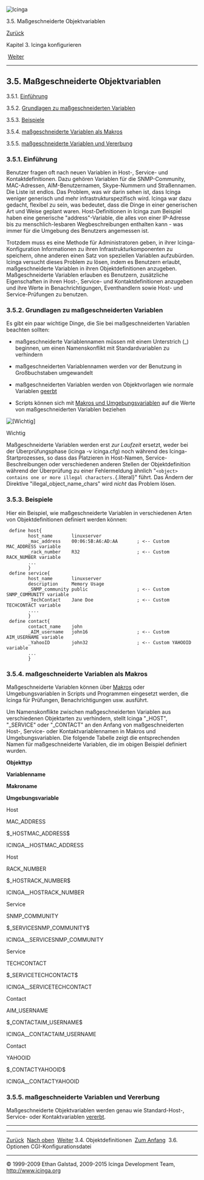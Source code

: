 ![Icinga](../images/logofullsize.png "Icinga")

3.5. Maßgeschneiderte Objektvariablen

[Zurück](objectdefinitions.md) 

Kapitel 3. Icinga konfigurieren

 [Weiter](configcgi.md)

* * * * *

3.5. Maßgeschneiderte Objektvariablen
-------------------------------------

3.5.1. [Einführung](customobjectvars.md#introduction)

3.5.2. [Grundlagen zu maßgeschneiderten
Variablen](customobjectvars.md#basicscustomvars)

3.5.3. [Beispiele](customobjectvars.md#examples)

3.5.4. [maßgeschneiderte Variablen als
Makros](customobjectvars.md#customvarsasmacros)

3.5.5. [maßgeschneiderte Variablen und
Vererbung](customobjectvars.md#inheritancecustomvars)

### 3.5.1. Einführung

Benutzer fragen oft nach neuen Variablen in Host-, Service- und
Kontaktdefinitionen. Dazu gehören Variablen für die SNMP-Community,
MAC-Adressen, AIM-Benutzernamen, Skype-Nummern und Straßennamen. Die
Liste ist endlos. Das Problem, was wir darin sehen ist, dass Icinga
weniger generisch und mehr infrastrukturspezifisch wird. Icinga war dazu
gedacht, flexibel zu sein, was bedeutet, dass die Dinge in einer
generischen Art und Weise geplant waren. Host-Definitionen in Icinga zum
Beispiel haben eine generische "address"-Variable, die alles von einer
IP-Adresse bis zu menschlich-lesbaren Wegbeschreibungen enthalten kann -
was immer für die Umgebung des Benutzers angemessen ist.

Trotzdem muss es eine Methode für Administratoren geben, in ihrer
Icinga-Konfiguration Informationen zu ihren Infrastrukturkomponenten zu
speichern, ohne anderen einen Satz von speziellen Variablen aufzubürden.
Icinga versucht dieses Problem zu lösen, indem es Benutzern erlaubt,
maßgeschneiderte Variablen in ihren Objektdefinitionen anzugeben.
Maßgeschneiderte Variablen erlauben es Benutzern, zusätzliche
Eigenschaften in ihren Host-, Service- und Kontaktdefinitionen anzugeben
und ihre Werte in Benachrichtigungen, Eventhandlern sowie Host- und
Service-Prüfungen zu benutzen.

### 3.5.2. Grundlagen zu maßgeschneiderten Variablen

Es gibt ein paar wichtige Dinge, die Sie bei maßgeschneiderten Variablen
beachten sollten:

-   maßgeschneiderte Variablennamen müssen mit einem Unterstrich (\_)
    beginnen, um einen Namenskonflikt mit Standardvariablen zu
    verhindern

-   maßgeschneiderten Variablennamen werden vor der Benutzung in
    Großbuchstaben umgewandelt

-   maßgeschneiderten Variablen werden von Objektvorlagen wie normale
    Variablen [geerbt](objectinheritance.md "7.26. Objektvererbung")

-   Scripts können sich mit [Makros und
    Umgebungsvariablen](macros.md "5.2. Makros verstehen und wie sie arbeiten")
    auf die Werte von maßgeschneiderten Variablen beziehen

![[Wichtig]](../images/important.png)

Wichtig

Maßgeschneiderte Variablen werden erst *zur Laufzeit* ersetzt, weder bei
der Überprüfungsphase (icinga -v icinga.cfg) noch während des
Icinga-Startprozesses, so dass das Platzieren in Host-Namen,
Service-Beschreibungen oder verschiedenen anderen Stellen der
Objektdefinition während der Überprüfung zu einer Fehlermeldung ähnlich
"`<object>       contains one or more illegal characters.`{.literal}"
führt. Das Ändern der Direktive "illegal\_object\_name\_chars" wird
*nicht* das Problem lösen.

### 3.5.3. Beispiele

Hier ein Beispiel, wie maßgeschneiderte Variablen in verschiedenen Arten
von Objektdefinitionen definiert werden können:

~~~~ {.programlisting}
 define host{
        host_name       linuxserver
        _mac_address    00:06:5B:A6:AD:AA       ; <-- Custom MAC_ADDRESS variable
        _rack_number    R32                     ; <-- Custom RACK_NUMBER variable
        ...
        }
 define service{
        host_name       linuxserver
        description     Memory Usage
        _SNMP_community public                  ; <-- Custom SNMP_COMMUNITY variable
        _TechContact    Jane Doe                ; <-- Custom TECHCONTACT variable
        ....
        }
 define contact{
        contact_name    john
        _AIM_username   john16                  ; <-- Custom AIM_USERNAME variable
        _YahooID        john32                  ; <-- Custom YAHOOID variable
        ...
        }
~~~~

### 3.5.4. maßgeschneiderte Variablen als Makros

Maßgeschneiderte Variablen können über
[Makros](macros.md "5.2. Makros verstehen und wie sie arbeiten") oder
Umgebungsvariablen in Scripts und Programmen eingesetzt werden, die
Icinga für Prüfungen, Benachrichtigungen usw. ausführt.

Um Namenskonflikte zwischen maßgeschneiderten Variablen aus
verschiedenen Objektarten zu verhindern, stellt Icinga "\_HOST",
"\_SERVICE" oder "\_CONTACT" an den Anfang von maßgeschneiderten Host-,
Service- oder Kontaktvariablennamen in Makros und Umgebungsvariablen.
Die folgende Tabelle zeigt die entsprechenden Namen für maßgeschneiderte
Variablen, die im obigen Beispiel definiert wurden.

**Objekttyp**

**Variablenname**

**Makroname**

**Umgebungsvariable**

Host

MAC\_ADDRESS

\$\_HOSTMAC\_ADDRESS\$

ICINGA\_\_HOSTMAC\_ADDRESS

Host

RACK\_NUMBER

\$\_HOSTRACK\_NUMBER\$

ICINGA\_\_HOSTRACK\_NUMBER

Service

SNMP\_COMMUNITY

\$\_SERVICESNMP\_COMMUNITY\$

ICINGA\_\_SERVICESNMP\_COMMUNITY

Service

TECHCONTACT

\$\_SERVICETECHCONTACT\$

ICINGA\_\_SERVICETECHCONTACT

Contact

AIM\_USERNAME

\$\_CONTACTAIM\_USERNAME\$

ICINGA\_\_CONTACTAIM\_USERNAME

Contact

YAHOOID

\$\_CONTACTYAHOOID\$

ICINGA\_\_CONTACTYAHOOID

### 3.5.5. maßgeschneiderte Variablen und Vererbung

Maßgeschneiderte Objektvariablen werden genau wie Standard-Host-,
Service- oder Kontaktvariablen
[vererbt](objectinheritance.md "7.26. Objektvererbung").

* * * * *

  ----------------------------------- -------------------------- ----------------------------------------
  [Zurück](objectdefinitions.md)    [Nach oben](ch03.md)      [Weiter](configcgi.md)
  3.4. Objektdefinitionen             [Zum Anfang](index.md)    3.6. Optionen CGI-Konfigurationsdatei
  ----------------------------------- -------------------------- ----------------------------------------

© 1999-2009 Ethan Galstad, 2009-2015 Icinga Development Team,
http://www.icinga.org
